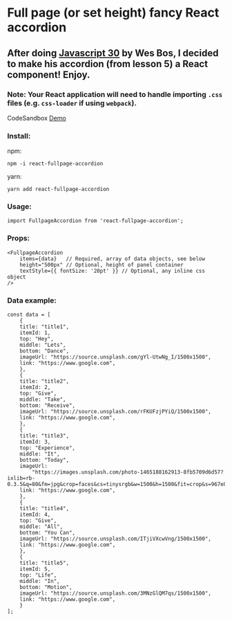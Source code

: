 # Full page (or set height) fancy React accordion

## After doing [Javascript 30](https://javascript30.com/) by Wes Bos, I decided to make his accordion (from lesson 5) a React component! Enjoy.

### Note: Your React application will need to handle importing `.css` files (e.g. `css-loader` if using `webpack`).

CodeSandbox [Demo](https://codesandbox.io/s/r7v9zlrp6n)

### Install:

npm:

```
npm -i react-fullpage-accordion
```

yarn:

```
yarn add react-fullpage-accordion
```

### Usage:

```
import FullpageAccordion from 'react-fullpage-accordion';
```

### Props:

```
<FullpageAccordion
    items={data}   // Required, array of data objects, see below
    height="500px" // Optional, height of panel container
    textStyle={{ fontSize: '20pt' }} // Optional, any inline css object
/>
```

### Data example:

```
const data = [
    {
    title: "title1",
    itemId: 1,
    top: "Hey",
    middle: "Lets",
    bottom: "Dance",
    imageUrl: "https://source.unsplash.com/gYl-UtwNg_I/1500x1500",
    link: "https://www.google.com",
    },
    {
    title: "title2",
    itemId: 2,
    top: "Give",
    middle: "Take",
    bottom: "Receive",
    imageUrl: "https://source.unsplash.com/rFKUFzjPYiQ/1500x1500",
    link: "https://www.google.com",
    },
    {
    title: "title3",
    itemId: 3,
    top: "Experience",
    middle: "It",
    bottom: "Today",
    imageUrl:
        "https://images.unsplash.com/photo-1465188162913-8fb5709d6d57?ixlib=rb-0.3.5&q=80&fm=jpg&crop=faces&cs=tinysrgb&w=1500&h=1500&fit=crop&s=967e8a713a4e395260793fc8c802901d",
    link: "https://www.google.com",
    },
    {
    title: "title4",
    itemId: 4,
    top: "Give",
    middle: "All",
    bottom: "You Can",
    imageUrl: "https://source.unsplash.com/ITjiVXcwVng/1500x1500",
    link: "https://www.google.com",
    },
    {
    title: "title5",
    itemId: 5,
    top: "Life",
    middle: "In",
    bottom: "Motion",
    imageUrl: "https://source.unsplash.com/3MNzGlQM7qs/1500x1500",
    link: "https://www.google.com",
    }
];
```
